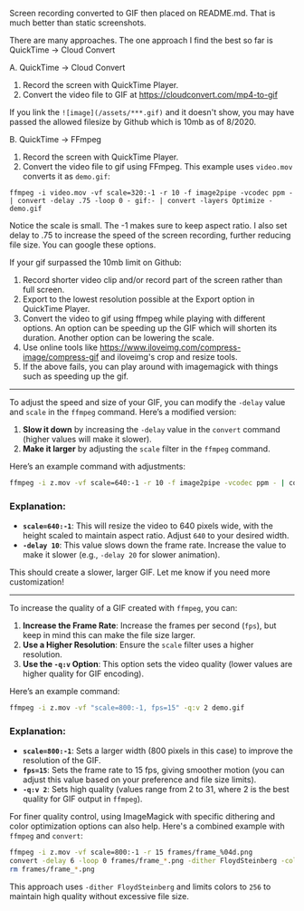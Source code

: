 Screen recording converted to GIF then placed on README.md. That is much better than static screenshots.

There are many approaches. The one approach I find the best so far is QuickTime -> Cloud Convert

A. QuickTime -> Cloud Convert
 1. Record the screen with QuickTime Player.
 2. Convert the video file to GIF at https://cloudconvert.com/mp4-to-gif

If you link the `![image](/assets/***.gif)` and it doesn't show, you may have passed the allowed filesize by Github which is 10mb as of 8/2020.

B. QuickTime -> FFmpeg
 1. Record the screen with QuickTime Player.
 2. Convert the video file to gif using FFmpeg. This example uses `video.mov` converts it as `demo.gif`:
```
ffmpeg -i video.mov -vf scale=320:-1 -r 10 -f image2pipe -vcodec ppm - | convert -delay .75 -loop 0 - gif:- | convert -layers Optimize - demo.gif
```

Notice the scale is small. The -1 makes sure to keep aspect ratio. I also set delay to .75 to increase the speed of the screen recording, further reducing file size. You can google these options.

If your gif surpassed the 10mb limit on Github:
1. Record shorter video clip and/or record part of the screen rather than full screen.
2. Export to the lowest resolution possible at the Export option in QuickTime Player.
3. Convert the video to gif using ffmpeg while playing with different options. An option can be speeding up the GIF which will shorten its duration. Another option can be lowering the scale.
4. Use online tools like https://www.iloveimg.com/compress-image/compress-gif and iloveimg's crop and resize tools.
5. If the above fails, you can play around with imagemagick with things such as speeding up the gif.

---

To adjust the speed and size of your GIF, you can modify the `-delay` value and `scale` in the `ffmpeg` command. Here’s a modified version:

1. **Slow it down** by increasing the `-delay` value in the `convert` command (higher values will make it slower).
2. **Make it larger** by adjusting the `scale` filter in the `ffmpeg` command.

Here’s an example command with adjustments:

```bash
ffmpeg -i z.mov -vf scale=640:-1 -r 10 -f image2pipe -vcodec ppm - | convert -delay 10 -loop 0 gif:- | convert -layers Optimize demo.gif
```

### Explanation:
- **`scale=640:-1`**: This will resize the video to 640 pixels wide, with the height scaled to maintain aspect ratio. Adjust `640` to your desired width.
- **`-delay 10`**: This value slows down the frame rate. Increase the value to make it slower (e.g., `-delay 20` for slower animation).

This should create a slower, larger GIF. Let me know if you need more customization!

---

To increase the quality of a GIF created with `ffmpeg`, you can:

1. **Increase the Frame Rate**: Increase the frames per second (`fps`), but keep in mind this can make the file size larger.
2. **Use a Higher Resolution**: Ensure the `scale` filter uses a higher resolution.
3. **Use the `-q:v` Option**: This option sets the video quality (lower values are higher quality for GIF encoding).

Here’s an example command:

```bash
ffmpeg -i z.mov -vf "scale=800:-1, fps=15" -q:v 2 demo.gif
```

### Explanation:
- **`scale=800:-1`**: Sets a larger width (800 pixels in this case) to improve the resolution of the GIF.
- **`fps=15`**: Sets the frame rate to 15 fps, giving smoother motion (you can adjust this value based on your preference and file size limits).
- **`-q:v 2`**: Sets high quality (values range from 2 to 31, where 2 is the best quality for GIF output in `ffmpeg`).

For finer quality control, using ImageMagick with specific dithering and color optimization options can also help. Here's a combined example with `ffmpeg` and `convert`:

```bash
ffmpeg -i z.mov -vf scale=800:-1 -r 15 frames/frame_%04d.png
convert -delay 6 -loop 0 frames/frame_*.png -dither FloydSteinberg -colors 256 -layers Optimize demo.gif
rm frames/frame_*.png
```

This approach uses `-dither FloydSteinberg` and limits colors to `256` to maintain high quality without excessive file size.